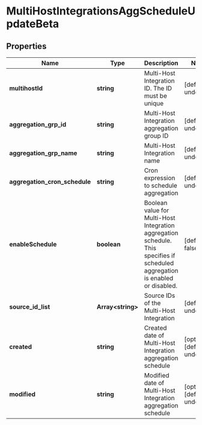 # MultiHostIntegrationsAggScheduleUpdateBeta

## Properties

Name | Type | Description | Notes
------------ | ------------- | ------------- | -------------
**multihostId** | **string** | Multi-Host Integration ID. The ID must be unique | [default to undefined]
**aggregation_grp_id** | **string** | Multi-Host Integration aggregation group ID | [default to undefined]
**aggregation_grp_name** | **string** | Multi-Host Integration name | [default to undefined]
**aggregation_cron_schedule** | **string** | Cron expression to schedule aggregation | [default to undefined]
**enableSchedule** | **boolean** | Boolean value for Multi-Host Integration aggregation schedule.  This specifies if scheduled aggregation is enabled or disabled. | [default to false]
**source_id_list** | **Array&lt;string&gt;** | Source IDs of the Multi-Host Integration | [default to undefined]
**created** | **string** | Created date of Multi-Host Integration aggregation schedule | [optional] [default to undefined]
**modified** | **string** | Modified date of Multi-Host Integration aggregation schedule | [optional] [default to undefined]

